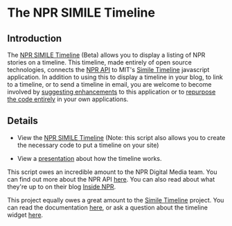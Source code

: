# The NPR SIMILE Timeline #

## Introduction ##

The [NPR SIMILE Timeline](http://npr-simile-timeline.googlecode.com/svn/trunk/newsample.html) (Beta) allows you to display a listing of NPR stories on a timeline.  This timeline, made entirely of open source technologies,  connects the [NPR API](http://api.npr.org) to MIT's [Simile Timeline](http://code.google.com/p/simile-widgets/) javascript application.  In addition to using this to display a timeline in your blog, to link to a timeline, or to send a timeline in email, you are welcome to become involved by [suggesting enhancements](http://code.google.com/p/npr-simile-timeline/issues/list) to this application  or to [repurpose the code entirely](http://code.google.com/p/npr-simile-timeline/source/checkout) in your own applications.

## Details ##

  * View the [NPR SIMILE Timeline](http://npr-simile-timeline.googlecode.com/svn/trunk/newsample.html) (Note: this script also allows you to create the necessary code to put a timeline on your site)

  * View a [presentation](http://johntynan.com/presentations/nprtimeline/01/) about how the timeline works.

This script owes an incredible amount to the NPR Digital Media team. You can find out more about the NPR API [here](http://api.npr.org/). You can also read about what they're up to on their blog [Inside NPR](http://npr.org/blogs/inside).

This project equally owes a great amount to the [Simile Timeline](http://code.google.com/p/simile-widgets/) project. You can read the documentation [here](http://simile.mit.edu/wiki/Timeline), or ask a question about the timeline widget [here](http://groups.google.com/group/simile-widgets).